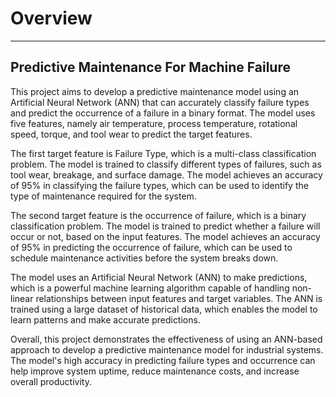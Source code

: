 # **Overview**
______________
## **Predictive Maintenance For Machine Failure**

This project aims to develop a predictive maintenance model using an Artificial Neural Network (ANN) that can accurately classify failure types and predict the occurrence of a failure in a binary format. The model uses five features, namely air temperature, process temperature, rotational speed, torque, and tool wear to predict the target features.

The first target feature is Failure Type, which is a multi-class classification problem. The model is trained to classify different types of failures, such as tool wear, breakage, and surface damage. The model achieves an accuracy of 95% in classifying the failure types, which can be used to identify the type of maintenance required for the system.

The second target feature is the occurrence of failure, which is a binary classification problem. The model is trained to predict whether a failure will occur or not, based on the input features. The model achieves an accuracy of 95% in predicting the occurrence of failure, which can be used to schedule maintenance activities before the system breaks down.

The model uses an Artificial Neural Network (ANN) to make predictions, which is a powerful machine learning algorithm capable of handling non-linear relationships between input features and target variables. The ANN is trained using a large dataset of historical data, which enables the model to learn patterns and make accurate predictions.

Overall, this project demonstrates the effectiveness of using an ANN-based approach to develop a predictive maintenance model for industrial systems. The model's high accuracy in predicting failure types and occurrence can help improve system uptime, reduce maintenance costs, and increase overall productivity.
